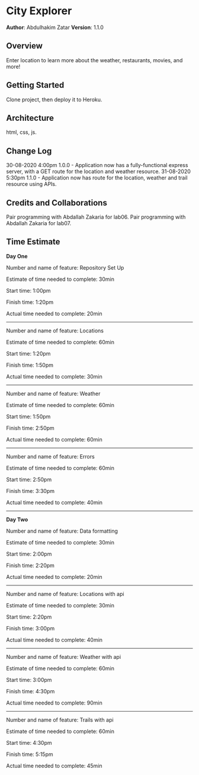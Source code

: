 # City Explorer

**Author**: Abdulhakim Zatar
**Version**: 1.1.0

## Overview
 Enter location to learn more about the weather, restaurants, movies, and more!

## Getting Started
Clone project, then deploy it to Heroku.

## Architecture
html, css, js.

## Change Log
30-08-2020 4:00pm 1.0.0 - Application now has a fully-functional express server, with a GET route for the location and weather resource.
31-08-2020 5:30pm 1.1.0 - Application now has route for the location, weather and trail resource using APIs.

## Credits and Collaborations
Pair programming with Abdallah Zakaria for lab06.
Pair programming with Abdallah Zakaria for lab07.

## Time Estimate

**Day One**

Number and name of feature: Repository Set Up

Estimate of time needed to complete: 30min

Start time: 1:00pm

Finish time: 1:20pm

Actual time needed to complete: 20min

---

Number and name of feature: Locations

Estimate of time needed to complete: 60min

Start time: 1:20pm

Finish time: 1:50pm

Actual time needed to complete: 30min

---

Number and name of feature: Weather

Estimate of time needed to complete: 60min

Start time: 1:50pm

Finish time: 2:50pm

Actual time needed to complete: 60min

---

Number and name of feature: Errors

Estimate of time needed to complete: 60min

Start time: 2:50pm

Finish time: 3:30pm

Actual time needed to complete: 40min

------

**Day Two**

Number and name of feature: Data formatting

Estimate of time needed to complete: 30min

Start time: 2:00pm

Finish time: 2:20pm

Actual time needed to complete: 20min

---

Number and name of feature: Locations with api

Estimate of time needed to complete: 30min

Start time: 2:20pm

Finish time: 3:00pm

Actual time needed to complete: 40min

---

Number and name of feature: Weather with api

Estimate of time needed to complete: 60min

Start time: 3:00pm

Finish time: 4:30pm

Actual time needed to complete: 90min

---

Number and name of feature: Trails with api

Estimate of time needed to complete: 60min

Start time: 4:30pm

Finish time: 5:15pm

Actual time needed to complete: 45min